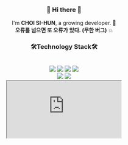 <h3 align="center"> 👋 Hi there 👋 </h3>
<p align="center">
  I'm <strong>CHOI SI-HUN</strong>, a growing developer. 🌱 <br>
  <strong>오류를 넘으면 또 오류가 있다. (무한 버그)</strong> 💥
</p>

<div align="center">
  <h3>🛠<strong>Technology Stack🛠</strong></h3>
  </br>
  <img src="https://img.shields.io/badge/.NET-512BD4?style=for-the-badge&logo=.NET&logoColor=white"/>
  <img src="https://img.shields.io/badge/Android-3DDC84?style=for-the-badge&logo=Android&logoColor=white"/>
  <img src="https://img.shields.io/badge/Java-007396?style=for-the-badge&logoColor=white"/>
  <img src="https://img.shields.io/badge/Unity-000000?style=for-the-badge&logo=Unity&logoColor=white"/>
  </br>
  <img src="https://img.shields.io/badge/Mysql-F7DF1E?style=for-the-badge&logo=MySQL&logoColor=black"/>
  <img src="https://img.shields.io/badge/Docker-2496ED?style=for-the-badge&logo=MySQL&logoColor=white"/>
</div>
<div align="center">
  <iframe src="https://github-readme-stats.vercel.app/api?username=fkdldkRhya&show_icons=true&theme=radical"/>
</div>
